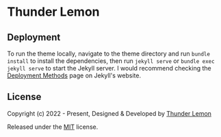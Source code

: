 # Thunder Lemon

## Deployment

To run the theme locally, navigate to the theme directory and run `bundle install` to install
the dependencies, then run `jekyll serve` or `bundle exec jekyll serve` to start the Jekyll
server.
I would recommend checking the [Deployment Methods](https://jekyllrb.com/docs/deployment-methods/)
page on Jekyll's website.

## License

Copyright (c) 2022 - Present, Designed & Developed by [Thunder Lemon](https://thethunderlemon.com)

Released under the [MIT](https://github.com/thunderlemon/thunderlemon.github.io/blob/main/LICENSE)
license.
